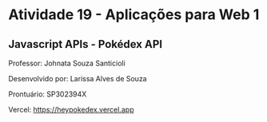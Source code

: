 # Atividade 19 - Aplicações para Web 1

## Javascript APIs - Pokédex API

Professor: Johnata Souza Santicioli

Desenvolvido por: Larissa Alves de Souza

Prontuário: SP302394X

Vercel: https://heypokedex.vercel.app
